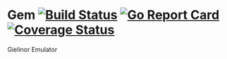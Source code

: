 # Gem [![Build Status](https://drone.io/github.com/sinusoids/gem/status.png)](https://drone.io/github.com/sinusoids/gem/latest) [![Go Report Card](http://goreportcard.com/badge/sinusoids/gem)](http://goreportcard.com/report/sinusoids/gem) [![Coverage Status](https://coveralls.io/repos/sinusoids/gem/badge.svg?branch=master&service=github)](https://coveralls.io/github/sinusoids/gem?branch=master)
Gielinor Emulator
